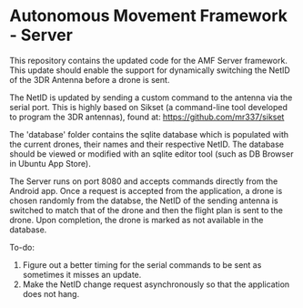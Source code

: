 # Autonomous Movement Framework - Server

This repository contains the updated code for the AMF Server framework. This update should enable the support for dynamically switching the NetID of the 3DR Antenna before a drone is sent.

The NetID is updated by sending a custom command to the antenna via the serial port. This is highly based on Sikset (a command-line tool developed to program the 3DR antennas), found at: https://github.com/mr337/sikset

The 'database' folder contains the sqlite database which is populated with the current drones, their names and their respective NetID. The database should be viewed or modified with an sqlite editor tool (such as DB Browser in Ubuntu App Store). 

The Server runs on port 8080 and accepts commands directly from the Android app. Once a request is accepted from the application, a drone is chosen randomly from the databse, the NetID of the sending antenna is switched to match that of the drone and then the flight plan is sent to the drone. Upon completion, the drone is marked as not available in the database.


To-do:

1. Figure out a better timing for the serial commands to be sent as sometimes it misses an update.
2. Make the NetID change request asynchronously so that the application does not hang.
